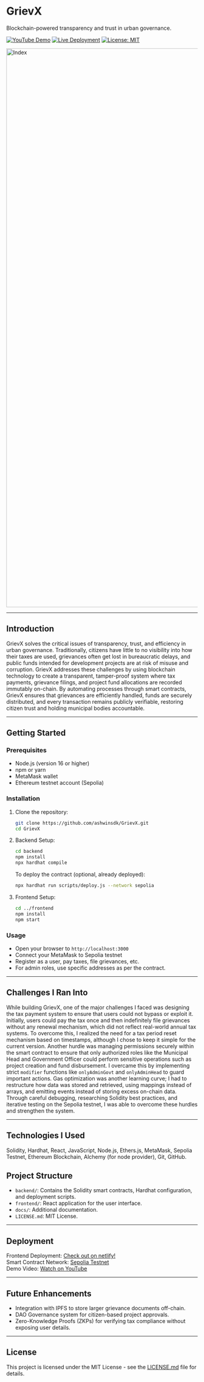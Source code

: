 # GrievX

Blockchain-powered transparency and trust in urban governance.

[![YouTube Demo](https://img.shields.io/badge/Demo-YouTube-red)](https://youtu.be/HXHmHce6-ic)
[![Live Deployment](https://img.shields.io/badge/Visit-GrievX-green)](https://grievx.netlify.app/)
[![License: MIT](https://img.shields.io/badge/License-MIT-yellow.svg)](https://opensource.org/licenses/MIT)


<img width="1470" alt="Index" src="https://github.com/user-attachments/assets/03b75137-fac1-44da-8b7d-7a7c02eb8f5a" />

---

## Introduction

GrievX solves the critical issues of transparency, trust, and efficiency in urban governance. Traditionally, citizens have little to no visibility into how their taxes are used, grievances often get lost in bureaucratic delays, and public funds intended for development projects are at risk of misuse and corruption. GrievX addresses these challenges by using blockchain technology to create a transparent, tamper-proof system where tax payments, grievance filings, and project fund allocations are recorded immutably on-chain. By automating processes through smart contracts, GrievX ensures that grievances are efficiently handled, funds are securely distributed, and every transaction remains publicly verifiable, restoring citizen trust and holding municipal bodies accountable.

---

## Getting Started

### Prerequisites

- Node.js (version 16 or higher)
- npm or yarn
- MetaMask wallet
- Ethereum testnet account (Sepolia)

### Installation

1. Clone the repository:
   ```bash
   git clone https://github.com/ashwinsdk/GrievX.git
   cd GrievX
   ```

2. Backend Setup:
   ```bash
   cd backend
   npm install
   npx hardhat compile
   ```
   To deploy the contract (optional, already deployed):
   ```bash
   npx hardhat run scripts/deploy.js --network sepolia
   ```

3. Frontend Setup:
   ```bash
   cd ../frontend
   npm install
   npm start
   ```

### Usage

- Open your browser to `http://localhost:3000`
- Connect your MetaMask to Sepolia testnet
- Register as a user, pay taxes, file grievances, etc.
- For admin roles, use specific addresses as per the contract.

---

## Challenges I Ran Into

While building GrievX, one of the major challenges I faced was designing the tax payment system to ensure that users could not bypass or exploit it. Initially, users could pay the tax once and then indefinitely file grievances without any renewal mechanism, which did not reflect real-world annual tax systems. To overcome this, I realized the need for a tax period reset mechanism based on timestamps, although I chose to keep it simple for the current version. Another hurdle was managing permissions securely within the smart contract to ensure that only authorized roles like the Municipal Head and Government Officer could perform sensitive operations such as project creation and fund disbursement. I overcame this by implementing strict `modifier` functions like `onlyAdminGovt` and `onlyAdminHead` to guard important actions. Gas optimization was another learning curve; I had to restructure how data was stored and retrieved, using mappings instead of arrays, and emitting events instead of storing excess on-chain data. Through careful debugging, researching Solidity best practices, and iterative testing on the Sepolia testnet, I was able to overcome these hurdles and strengthen the system.

---

## Technologies I Used

Solidity, Hardhat, React, JavaScript, Node.js, Ethers.js, MetaMask, Sepolia Testnet, Ethereum Blockchain, Alchemy (for node provider), Git, GitHub.

## Project Structure

- `backend/`: Contains the Solidity smart contracts, Hardhat configuration, and deployment scripts.
- `frontend/`: React application for the user interface.
- `docs/`: Additional documentation.
- `LICENSE.md`: MIT License.

---

## Deployment

Frontend Deployment: [Check out on netlify!](https://grievx.netlify.app/)  
Smart Contract Network: [Sepolia Testnet](https://sepolia.etherscan.io/address/0x7Ea1cB94653bb0623C62F293dd864fea883369B2)  
Demo Video: [Watch on YouTube](https://youtu.be/HXHmHce6-ic)

---

## Future Enhancements

- Integration with IPFS to store larger grievance documents off-chain.
- DAO Governance system for citizen-based project approvals.
- Zero-Knowledge Proofs (ZKPs) for verifying tax compliance without exposing user details.

---

## License

This project is licensed under the MIT License - see the [LICENSE.md](LICENSE.md) file for details.


